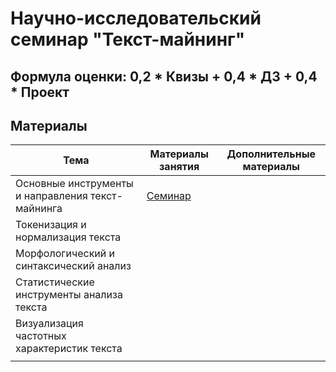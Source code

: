 # Научно-исследовательский семинар "Текст-майнинг"

## Формула оценки: 0,2 * Квизы + 0,4 * ДЗ + 0,4 * Проект

## Материалы

| Тема                                              | Материалы занятия | Дополнительные материалы |
|---------------------------------------------------|-------------------|--------------------------|
| Основные инструменты и направления текст-майнинга |    [Семинар](https://github.com/knapweedss/TextMining_HSE/tree/main/sem1)               |                          |
| Токенизация и нормализация текста                 |                   |                          |
| Морфологический и синтаксический анализ           |                   |                          |
| Статистические инструменты анализа текста         |                   |                          |
| Визуализация частотных характеристик текста       |                   |                          |
|                                                   |                   |                          |
